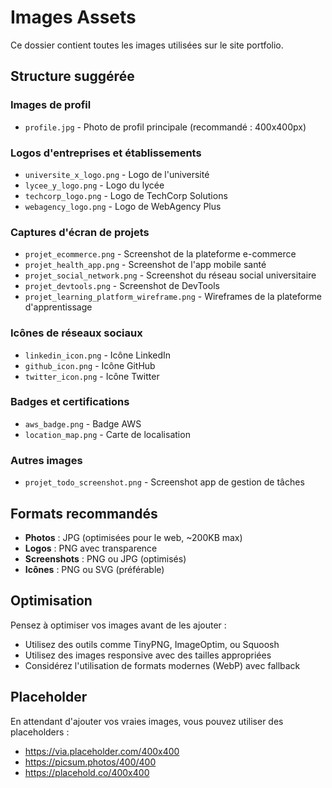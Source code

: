 # Images Assets

Ce dossier contient toutes les images utilisées sur le site portfolio.

## Structure suggérée

### Images de profil
- `profile.jpg` - Photo de profil principale (recommandé : 400x400px)

### Logos d'entreprises et établissements
- `universite_x_logo.png` - Logo de l'université
- `lycee_y_logo.png` - Logo du lycée
- `techcorp_logo.png` - Logo de TechCorp Solutions
- `webagency_logo.png` - Logo de WebAgency Plus

### Captures d'écran de projets
- `projet_ecommerce.png` - Screenshot de la plateforme e-commerce
- `projet_health_app.png` - Screenshot de l'app mobile santé
- `projet_social_network.png` - Screenshot du réseau social universitaire
- `projet_devtools.png` - Screenshot de DevTools
- `projet_learning_platform_wireframe.png` - Wireframes de la plateforme d'apprentissage

### Icônes de réseaux sociaux
- `linkedin_icon.png` - Icône LinkedIn
- `github_icon.png` - Icône GitHub
- `twitter_icon.png` - Icône Twitter

### Badges et certifications
- `aws_badge.png` - Badge AWS
- `location_map.png` - Carte de localisation

### Autres images
- `projet_todo_screenshot.png` - Screenshot app de gestion de tâches

## Formats recommandés

- **Photos** : JPG (optimisées pour le web, ~200KB max)
- **Logos** : PNG avec transparence
- **Screenshots** : PNG ou JPG (optimisés)
- **Icônes** : PNG ou SVG (préférable)

## Optimisation

Pensez à optimiser vos images avant de les ajouter :
- Utilisez des outils comme TinyPNG, ImageOptim, ou Squoosh
- Utilisez des images responsive avec des tailles appropriées
- Considérez l'utilisation de formats modernes (WebP) avec fallback

## Placeholder

En attendant d'ajouter vos vraies images, vous pouvez utiliser des placeholders :
- https://via.placeholder.com/400x400
- https://picsum.photos/400/400
- https://placehold.co/400x400
